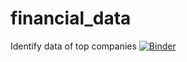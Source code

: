 # financial_data
Identify data of top companies
[![Binder](https://mybinder.org/badge_logo.svg)](https://mybinder.org/v2/gh/monkey-n-mango/financial_data/main)
